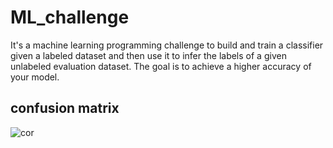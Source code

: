 # ML_challenge

It's a machine learning programming challenge to build and train a classifier given a labeled dataset and then use it to infer the labels of a given unlabeled evaluation dataset. The goal is to achieve a higher accuracy of your model.

## confusion matrix
![cor](https://user-images.githubusercontent.com/62132206/117428710-9c402680-af26-11eb-97b5-bd7953c1a57e.png)
